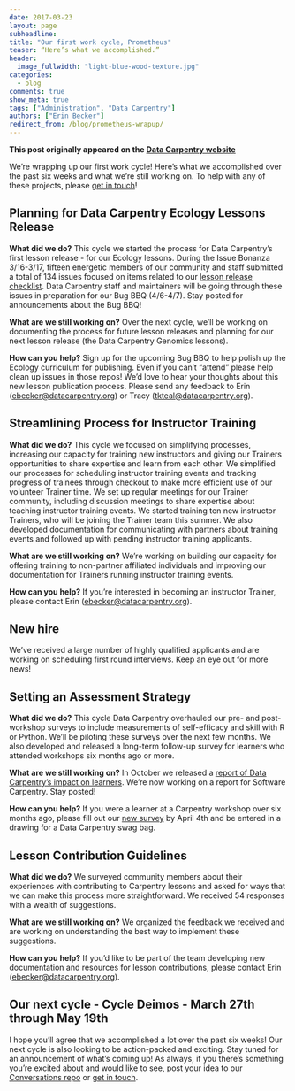 ```yaml
---
date: 2017-03-23
layout: page
subheadline:
title: "Our first work cycle, Prometheus"
teaser: “Here’s what we accomplished.”
header:
  image_fullwidth: "light-blue-wood-texture.jpg"
categories:
  - blog
comments: true
show_meta: true
tags: ["Administration", "Data Carpentry"]
authors: ["Erin Becker"]
redirect_from: /blog/prometheus-wrapup/
--- 
```


**This post originally appeared on the [Data Carpentry website](https://datacarpentry.org)**

We’re wrapping up our first work cycle! Here’s what we accomplished over the past six weeks and what we’re
still working on. To help with any of these projects, please [get in touch](mailto:ebecker@datacarpentry.org)!

## Planning for Data Carpentry Ecology Lessons Release
**What did we do?**
This cycle we started the process for Data Carpentry’s first lesson release - for our Ecology lessons. During the
Issue Bonanza 3/16-3/17, fifteen energetic members of our community and staff submitted a total of 134 issues focused
on items related to our [lesson release checklist](https://github.com/datacarpentry/lesson-release/blob/master/release-checklist.md).
Data Carpentry staff and maintainers will be going through these issues in preparation for our Bug BBQ (4/6-4/7). Stay posted for announcements about the Bug BBQ!

**What are we still working on?**
Over the next cycle, we’ll be working on documenting the process for future lesson releases and planning for our next lesson
release (the Data Carpentry Genomics lessons).

**How can you help?**
Sign up for the upcoming Bug BBQ to help polish up the Ecology curriculum for publishing. Even if you can’t “attend” please help clean up issues in those repos! We’d love to hear your thoughts about this new lesson publication process. Please send any feedback to Erin (ebecker@datacarpentry.org) or Tracy (tkteal@datacarpentry.org).

## Streamlining Process for Instructor Training
**What did we do?**
This cycle we focused on simplifying processes, increasing our capacity for training new instructors and giving our Trainers
opportunities to share expertise and learn from each other. We simplified our processes for scheduling instructor training events and tracking progress of trainees through checkout to make more efficient use of our volunteer Trainer time. We set up regular meetings for our Trainer community, including discussion meetings to share expertise about teaching instructor training events. We started training ten new instructor Trainers, who will be joining the Trainer team this summer. We also developed documentation for communicating with partners about training events and followed up with pending instructor training applicants.

**What are we still working on?**
We’re working on building our capacity for offering training to non-partner affiliated individuals and improving our documentation for Trainers running instructor training events.

**How can you help?**
If you’re interested in becoming an instructor Trainer, please contact Erin (ebecker@datacarpentry.org).

## New hire
We’ve received a large number of highly qualified applicants and are working on scheduling first round interviews. Keep an eye out for more news!

## Setting an Assessment Strategy
**What did we do?**
This cycle Data Carpentry overhauled our pre- and post-workshop surveys to include measurements of self-efficacy and skill with R or Python. We’ll be piloting these surveys over the next few months. We also developed and released a long-term follow-up survey for learners who attended workshops six months ago or more.

**What are we still working on?**
In October we released a [report of Data Carpentry’s impact on learners](https://zenodo.org/record/165858#.WNQxPBIrKEI). We’re now working on a report for Software Carpentry. Stay posted!

**How can you help?**
If you were a learner at a Carpentry workshop over six months ago, please fill out our
[new survey](https://www.surveymonkey.com/r/carpentrieslongtermassessment) by April 4th and be entered in a drawing for a
Data Carpentry swag bag.

## Lesson Contribution Guidelines

**What did we do?**
We surveyed community members about their experiences with contributing to Carpentry lessons and asked for ways that we can make this process more straightforward. We received 54 responses with a wealth of suggestions.

**What are we still working on?**
We organized the feedback we received and are working on understanding the best way to implement these suggestions.

**How can you help?**
If you’d like to be part of the team developing new documentation and resources for lesson contributions, please contact Erin (ebecker@datacarpentry.org).

## Our next cycle - Cycle Deimos - March 27th through May 19th
I hope you’ll agree that we accomplished a lot over the past six weeks! Our next cycle is also looking to be action-packed and exciting.
Stay tuned for an announcement of what’s coming up! As always, if you there’s something you’re excited about and would like to see, post
your idea to our [Conversations repo](https://github.com/carpentries/conversations/issues) or
[get in touch](mailto:ebecker@datacarpentry.org).
